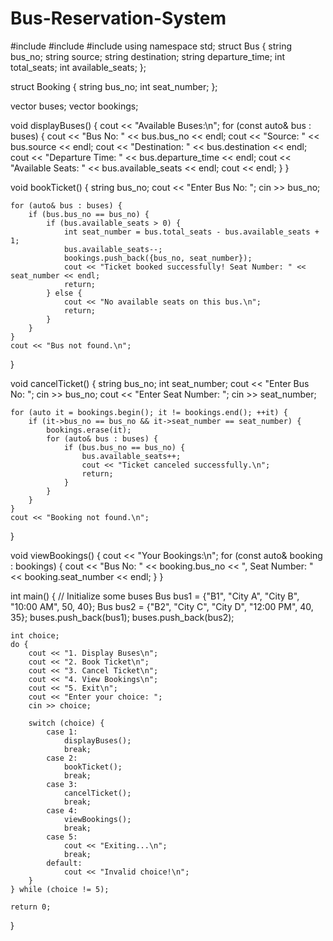 # Bus-Reservation-System
#include <iostream>
#include <string>
#include <vector>
using namespace std;
struct Bus {
    string bus_no;
    string source;
    string destination;
    string departure_time;
    int total_seats;
    int available_seats;
};

struct Booking {
    string bus_no;
    int seat_number;
};

vector<Bus> buses;
vector<Booking> bookings;

void displayBuses() {
    cout << "Available Buses:\n";
    for (const auto& bus : buses) {
        cout << "Bus No: " << bus.bus_no << endl;
        cout << "Source: " << bus.source << endl;
        cout << "Destination: " << bus.destination << endl;
        cout << "Departure Time: " << bus.departure_time << endl;
        cout << "Available Seats: " << bus.available_seats << endl;
        cout << endl;
    }
}

void bookTicket() {
    string bus_no;
    cout << "Enter Bus No: ";
    cin >> bus_no;

    for (auto& bus : buses) {
        if (bus.bus_no == bus_no) {
            if (bus.available_seats > 0) {
                int seat_number = bus.total_seats - bus.available_seats + 1;
                bus.available_seats--;
                bookings.push_back({bus_no, seat_number});
                cout << "Ticket booked successfully! Seat Number: " << seat_number << endl;
                return;
            } else {
                cout << "No available seats on this bus.\n";
                return;
            }
        }
    }
    cout << "Bus not found.\n";
}

void cancelTicket() {
    string bus_no;
    int seat_number;
    cout << "Enter Bus No: ";
    cin >> bus_no;
    cout << "Enter Seat Number: ";
    cin >> seat_number;

    for (auto it = bookings.begin(); it != bookings.end(); ++it) {
        if (it->bus_no == bus_no && it->seat_number == seat_number) {
            bookings.erase(it);
            for (auto& bus : buses) {
                if (bus.bus_no == bus_no) {
                    bus.available_seats++;
                    cout << "Ticket canceled successfully.\n";
                    return;
                }
            }
        }
    }
    cout << "Booking not found.\n";
}

void viewBookings() {
    cout << "Your Bookings:\n";
    for (const auto& booking : bookings) {
        cout << "Bus No: " << booking.bus_no << ", Seat Number: " << booking.seat_number << endl;
    }
}

int main() {
    // Initialize some buses
    Bus bus1 = {"B1", "City A", "City B", "10:00 AM", 50, 40};
    Bus bus2 = {"B2", "City C", "City D", "12:00 PM", 40, 35};
    buses.push_back(bus1);
    buses.push_back(bus2);

    int choice;
    do {
        cout << "1. Display Buses\n";
        cout << "2. Book Ticket\n";
        cout << "3. Cancel Ticket\n";
        cout << "4. View Bookings\n";
        cout << "5. Exit\n";
        cout << "Enter your choice: ";
        cin >> choice;

        switch (choice) {
            case 1:
                displayBuses();
                break;
            case 2:
                bookTicket();
                break;
            case 3:
                cancelTicket();
                break;
            case 4:
                viewBookings();
                break;
            case 5:
                cout << "Exiting...\n";
                break;
            default:
                cout << "Invalid choice!\n";
        }
    } while (choice != 5);

    return 0;
}
